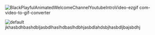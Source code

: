 ![BlackPlayfulAnimatedWelcomeChannelYoutubeIntroVideo-ezgif com-video-to-gif-converter](https://github.com/user-attachments/assets/3a4b254f-6a26-478b-b084-f9272d324c80)

![default](https://github.com/user-attachments/assets/18b35b95-7f75-4fdf-8806-ac8195613604) jkhasbdhbashdbljasbdlhaslhdbaslhdbhjasbdlahdsbjhasbdljbajsbdhj

